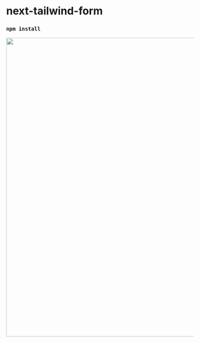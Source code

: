 # next-tailwind-form
### `npm install`

<div align="center">
    <img src="/img/imagen.png" width="800px"</img> 
</div>
